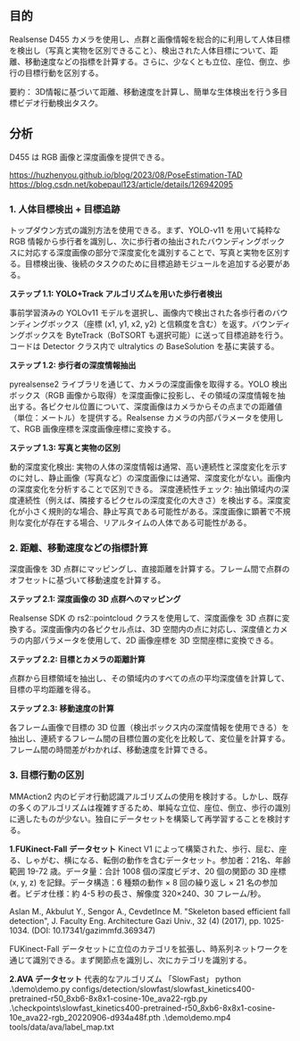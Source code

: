## 目的

Realsense D455 カメラを使用し、点群と画像情報を総合的に利用して人体目標を検出し（写真と実物を区別できること）、検出された人体目標について、距離、移動速度などの指標を計算する。さらに、少なくとも立位、座位、倒立、歩行の目標行動を区別する。

要約： 3D情報に基づいて距離、移動速度を計算し、簡単な生体検出を行う多目標ビデオ行動検出タスク。

## 分析

D455 は RGB 画像と深度画像を提供できる。

https://huzhenyou.github.io/blog/2023/08/PoseEstimation-TAD
https://blog.csdn.net/kobepaul123/article/details/126942095

### 1. 人体目標検出 + 目標追跡

トップダウン方式の識別方法を使用できる。まず、YOLO-v11 を用いて純粋な RGB 情報から歩行者を識別し、次に歩行者の抽出されたバウンディングボックスに対応する深度画像の部分で深度変化を識別することで、写真と実物を区別する。目標検出後、後続のタスクのために目標追跡モジュールを追加する必要がある。

**ステップ 1.1: YOLO+Track アルゴリズムを用いた歩行者検出**

事前学習済みの YOLOv11 モデルを選択し、画像内で検出された各歩行者のバウンディングボックス（座標 (x1, y1, x2, y2) と信頼度を含む）を返す。バウンディングボックスを ByteTrack（BoTSORT も選択可能）に送って目標追跡を行う。コードは Detector クラス内で ultralytics の BaseSolution を基に実装する。

**ステップ 1.2: 歩行者の深度情報抽出**

pyrealsense2 ライブラリを通じて、カメラの深度画像を取得する。YOLO 検出ボックス（RGB 画像から取得）を深度画像に投影し、その領域の深度情報を抽出する。各ピクセル位置について、深度画像はカメラからその点までの距離値（単位：メートル）を提供する。Realsense カメラの内部パラメータを使用して、RGB 画像座標を深度画像座標に変換する。

**ステップ 1.3: 写真と実物の区別**

動的深度変化検出: 実物の人体の深度情報は通常、高い連続性と深度変化を示すのに対し、静止画像（写真など）の深度画像には通常、深度変化がない。画像内の深度変化を分析することで区別できる。
深度連続性チェック: 抽出領域内の深度連続性（例えば、隣接するピクセルの深度変化の大きさ）を検出する。深度変化が小さく規則的な場合、静止写真である可能性がある。深度画像に顕著で不規則な変化が存在する場合、リアルタイムの人体である可能性がある。

### 2. 距離、移動速度などの指標計算

深度画像を 3D 点群にマッピングし、直接距離を計算する。フレーム間で点群のオフセットに基づいて移動速度を計算する。

**ステップ 2.1: 深度画像の 3D 点群へのマッピング**

Realsense SDK の rs2::pointcloud クラスを使用して、深度画像を 3D 点群に変換する。深度画像内の各ピクセル点は、3D 空間内の点に対応し、深度値とカメラの内部パラメータを使用して、2D 画像座標を 3D 空間座標に変換できる。

**ステップ 2.2: 目標とカメラの距離計算**

点群から目標領域を抽出し、その領域内のすべての点の平均深度値を計算して、目標の平均距離を得る。

**ステップ 2.3: 移動速度の計算**

各フレーム画像で目標の 3D 位置（検出ボックス内の深度情報を使用できる）を抽出し、連続するフレーム間の目標位置の変化を比較して、変位量を計算する。フレーム間の時間差がわかれば、移動速度を計算できる。

### 3. 目標行動の区別

MMAction2 内のビデオ行動認識アルゴリズムの使用を検討する。しかし、既存の多くのアルゴリズムは複雑すぎるため、単純な立位、座位、倒立、歩行の識別に適したものが少ない。独自にデータセットを構築して再学習することを検討する。

**1.FUKinect-Fall データセット**
Kinect V1 によって構築された、歩行、屈む、座る、しゃがむ、横になる、転倒の動作を含むデータセット。参加者：21名、年齢範囲 19-72 歳。データ量：合計 1008 個の深度ビデオ、20 個の関節の 3D 座標 (x, y, z) を記録。データ構造：6 種類の動作 × 8 回の繰り返し × 21 名の参加者。ビデオ仕様：約 4-5 秒の長さ、解像度 320×240、30 フレーム/秒。

Aslan M., Akbulut Y., Sengor A., CevdetInce M. "Skeleton based efficient fall detection", J. Faculty Eng. Architecture Gazi Univ., 32 (4) (2017), pp. 1025-1034. (DOI: 10.17341/gazimmfd.369347)

FUKinect-Fall データセットに立位のカテゴリを拡張し、時系列ネットワークを通じて識別できる。まず関節点を識別し、次にカテゴリを識別する。

**2.AVA データセット**
代表的なアルゴリズム 「SlowFast」
python .\demo\demo.py
configs/detection/slowfast/slowfast_kinetics400-pretrained-r50_8xb6-8x8x1-cosine-10e_ava22-rgb.py .\checkpoints\slowfast_kinetics400-pretrained-r50_8xb6-8x8x1-cosine-10e_ava22-rgb_20220906-d934a48f.pth .\demo\demo.mp4 tools/data/ava/label_map.txt
